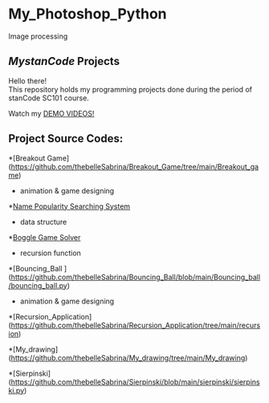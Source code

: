 # My_Photoshop_Python
Image processing

## *MystanCode* Projects
Hello there!\
This repository holds my programming projects done during the period of stanCode SC101 course.

Watch my [DEMO VIDEOS!](https://drive.google.com/drive/folders/1jqvdeKMXFZbKWbAqaXREqhxTX_Z7N5d1?usp=sharing)

## Project Source Codes:
*[Breakout Game] (https://github.com/thebelleSabrina/Breakout_Game/tree/main/Breakout_game)
* animation & game designing

*[Name Popularity Searching System](https://github.com/thebelleSabrina/Name_Popularity_Searching_System/tree/main/name_searching_system)
* data structure

*[Boggle Game Solver](https://github.com/thebelleSabrina/Boggle_Game_Solver/blob/main/boggle_game_solver/boggle.py)
* recursion function

*[Bouncing_Ball ] (https://github.com/thebelleSabrina/Bouncing_Ball/blob/main/Bouncing_ball/bouncing_ball.py)
* animation & game designing

*[Recursion_Application] (https://github.com/thebelleSabrina/Recursion_Application/tree/main/recursion)


*[My_drawing] (https://github.com/thebelleSabrina/My_drawing/tree/main/My_drawing)


*[Sierpinski] (https://github.com/thebelleSabrina/Sierpinski/blob/main/sierpinski/sierpinski.py)
